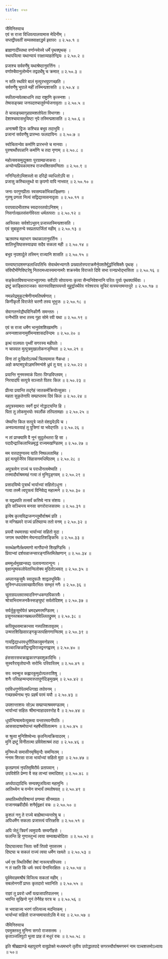 ```yaml
---
title: ०५०

---
```

जैमिनिरुवाच  
एवं स राजा विधिवत्पालयामास मेदिनीम् ।  
सप्तद्वीपवतीं सम्यक्साक्षाद्धर्म इवापरः ॥ २.५०.१ ॥  
  
ब्राह्मणादींस्तथा वर्णान्स्वेस्वे धर्मे पृथक्पृथक् ।  
स्थापयित्वा यथान्यायं ररक्षाव्याहतेन्द्रियः ॥ २.५०.२ ॥  
  
प्रजाश्च सर्ववर्णेषु यथाश्रेष्ठानुवर्त्तिनः ।  
वर्णाश्चैवानुलोम्येन तद्वदर्थेषु च क्रमात् ॥ २.५०.३ ॥  
  
न सति स्थविरे बालं मृत्युरभयुपगच्छति ।  
सर्ववर्णेषु भूपाले महीं तस्मिन्प्रशासति ॥ २.५०.४ ॥  
  
स्फीतान्यपेतबाधानि तदा राष्ट्राणि कृत्स्नशः ।  
तेष्वसङ्ख्या जनपदाश्चातुर्वर्ण्यजनावृताः ॥ २.५०.५ ॥  
  
ते चासङ्ख्यागृहग्रामशतोपेता विभागशः ।  
देशाश्चावासभुयिष्टा नृपे तस्मिन्प्रशासति ॥ २.५०.६ ॥  
  
अनाश्रमी द्विजः कश्चिन्न बभूव तदाभुवि ।  
प्रजानां सर्ववर्णेषु प्रारम्भाः फलदायिनः ॥ २.५०.७ ॥  
  
स्वोचितान्येव कर्माणि प्रारभन्ते च मानवाः ।  
पुरुषार्थोपपन्नानि कर्माणि च तदा नृणाम् ॥ २.५०.८ ॥  
  
महोत्सवसमुद्युक्ताः पुरग्रामव्रजाकराः ।  
अन्योन्यप्रियकामाश्च राजभक्तिसमन्विताः ॥ २.५०.९ ॥  
  
ननिन्दितोऽभिशस्तो वा दरिद्रो व्याधितोऽपि वा ।  
प्रजासु कश्चिल्लुब्धो वा कृपणो वापि नाभवत् ॥ २.५०.१० ॥  
  
जनाः परगुणप्रीताः स्वसम्पर्काभिकाङ्क्षिणाः ।  
गुरुषु प्रणता नित्यं सद्विद्याव्यसनादृताः ॥ २.५०.११ ॥  
  
परापवादभीताश्च स्वदाररतयोऽनिशम् ।  
निसर्गात्खलसंसर्गविरता धर्मतत्पराः ॥ २.५०.१२ ॥  
  
आस्तिकाः सर्वशोऽभूवन् प्रजास्तस्मिन्प्रशासति ।  
एवं सुबाहुतन्ये स्वप्रतापार्जितां महीम् ॥ २.५०.१३ ॥  
  
ऋतवश्च महाभाग यथाकालानुवर्तिनः ।  
शालिभूयिष्ठसस्याढ्या सदैव सकला मही ॥ २.५०.१४ ॥  
  
बभूव नृपशार्दूले तस्मिन् राज्यानि शासति ॥ २.५०.१५ ॥  
  
यस्याष्टादशमण्डलाधिपतिभिः सेवार्थमभ्यागतैः प्रख्यातोरुपराक्रमैर्नृपशतैर्मूर्द्धाभिषिक्तैः पृथक् ।  
संविष्टैर्मणिविष्टरेषु नितरामध्यास्यमानामरैः शक्रस्येव विराजते दिवि सभा रत्नप्रभोद्भासिता ॥ २.५०.१६ ॥  
  
सङ्केताविषयान्तराभ्युपगमाः सर्वेऽपि सोपायनाः कृत्वा सैन्यनिवेशनानि परितः पुर्याः पृथक्पार्थिवाः ।  
द्रष्टुं काङ्क्षितराजकाः सतनयाविज्ञापयन्तो मुहुर्द्वास्थैरेव नरेश्वराय सुचिरं वत्स्यन्तमन्तःपुरे ॥ २.५०.१७ ॥  
  
नमन्नरेद्रमुकुटश्रेणीनामतिघर्षणात् ।  
किणीकृतौ विराजेते चरणौ तस्य भूभुजः ॥ २.५०.१८ ॥  
  
सेवागतनरेद्रौघविनिकीर्णैः समन्ततः ।  
रत्नैर्भाति सभा तस्य गुहा सोमे रवी यथा ॥ २.५०.१९ ॥  
  
एवं स राजा धर्मेण भानुवंशशिखामणिः ।  
अनन्यशासनामुर्वीमन्वशासदरिन्दमः ॥ २.५०.२० ॥  
  
इत्थं पालयतः पृथ्वीं सगरस्य महीपतेः ।  
न चापपात मुत्पुत्रमुखालोकनजृम्भिता ॥ २.५०.२१ ॥  
  
विना तां दुःखितोऽत्यर्थं चितयामास नैकधा ।  
अहो कष्टमपुत्रोऽहमस्मिन्वंशे ध्रुवं तु यत् ॥ २.५०.२२ ॥  
  
प्रयान्ति नूनमस्माकं पितरः पिण्डविप्लवम् ।  
निरयादपि सत्पुत्रे सञ्जाते पितरः किल ॥ २.५०.२३ ॥  
  
प्रीत्या प्रयान्ति तद्गेहं जातकर्मक्रियोत्सुकाः ।  
महता सुकृतेनापि सम्प्राप्तस्य दिवं किल ॥ २.५०.२४ ॥  
  
अपुत्रस्यामराः स्वर्गे द्वारं नोद्धाटयन्ति हि ।  
पिता तु लोकमुभयोः स्वर्लोकं तत्पितामहाः ॥ २.५०.२५ ॥  
  
जेष्यन्ति किल सत्पुत्रे जाते वंशद्वयेऽपि च ।  
अनपत्यतयाहं तु पुत्रिणां या भवेद्गतिः ॥ २.५०.२६ ॥  
  
न तां प्राप्क्यामि वै नूनं सुदुर्लभतरा हि सा ।  
पदादैन्द्रात्किलाभिन्नमृद्धं राज्यमखण्डितम् ॥ २.५०.२७ ॥  
  
मम यत्तदपुण्यस्य याति निष्फलतामिह ।  
इदं मत्पूर्वजैरेव सिंहासनमधिष्ठितम् ॥ २.५०.२८ ॥  
  
अपुत्रत्वेन राज्यं च पराधीनत्वमेष्यति ।  
तस्मादौर्वाश्रममहं गत्वा तं मुनिपुङ्गवम् ॥ २.५०.२९ ॥  
  
प्रसादयिष्ये पुत्रार्थं भार्याभ्यां सहितोऽधुना ।  
गत्वा तस्मै त्वपुत्रत्वं विनिवेद्य महात्मने ॥ २.५०.३० ॥  
  
स यद्वक्ष्यति तत्सर्वं करिष्ये नात्र संशयः ।  
इति सञ्चिन्त्य मनसा सगरोराजसत्तमः ॥ २.५०.३१ ॥  
  
इत्येष कृत्यविद्राजन्गन्तुमौर्वाश्रमं प्रति ।  
स मन्त्रिप्रवरे राज्यं प्रतिष्ठाप्य ततो वनम् ॥ २.५०.३२ ॥  
  
प्रययौ रथमारुह्य भार्याभ्यां सहितो मुदा ।  
जगाम रथघोषेण मेघनादातिशङ्किभिः ॥ २.५०.३३ ॥  
  
स्तब्धेक्षणैर्लक्ष्यमाणो मार्गोपान्ते शिखण्डिभिः ।  
प्रियाभ्यां दर्शयन्राजन्सारङ्गांस्तिमितेक्षणान् ॥ २.५०.३४ ॥  
  
क्षममूर्ध्वमुखान्सद्यः पलायनपरान्पुनः ।  
वृक्षान्पुष्पफलोपेतान्विलोक्य मुदितोऽभवत् ॥ २.५०.३५ ॥  
  
अम्लानकुसुमैः स्वादुफलैः शाद्वलभूमिकैः ।  
सुस्निग्धपल्लवच्छायैरभितः सम्भृतं नगैः ॥ २.५०.३६ ॥  
  
चूताग्रपल्लवास्वादस्निग्धकण्ठपिकारवैः ।  
श्रोत्राभिरामजनकैस्सङ्घुष्टं सर्वतोदिशम् ॥ २.५०.३७ ॥  
  
सर्वर्तुकुसुमोपेतं भ्रमद्भ्रमरमण्डितम् ।  
प्रसूनस्तबकानम्रबल्लरीवेल्लितद्रुमम् ॥ २.५०.३८ ॥  
  
कपियूथसमाक्रान्तव नस्पतिशतावृतम् ।  
उन्मत्तशिखिसारङ्गकूजत्पक्षिगणान्वितम् ॥ २.५०.३९ ॥  
  
गायद्विद्याधरवधूगीतिकासुमनोहरम् ।  
सञ्चरत्किन्नरीद्वन्द्वविराजद्वनगह्वरम् ॥ २.५०.४० ॥  
  
हंससारसचक्राह्वकारण्डवशुकादिभिः ।  
सुस्वरैरावृतोपान्तैः सरोभिः परिवारितम् ॥ २.५०.४१ ॥  
  
सरः स्वम्बुज कह्लारकुमुदोत्पलराशिषु ।  
शनैः परिवहन्मन्दमारुतापूर्णदिङ्मुखम् ॥ २.५०.४२ ॥  
  
एवंविधगुणोपेतमधिगाह्य तपोवनम् ।  
गच्छन्रथेनाथ नृपः प्रहर्षं परमं ययौ ॥ २.५०.४३ ॥  
  
उपशान्ताशयः सोऽथ सम्प्राप्याश्रममण्डलम् ।  
भार्याभ्यां सहितः श्रीमान्वाहादवरुरोह वै ॥ २.५०.४४ ॥  
  
धुर्यान्विश्रामयेत्युक्त्वा यन्तारमवनीपतिः ।  
आससादाश्रमोपान्तं महर्षेर्भावितात्मनः ॥ २.५०.४५ ॥  
  
स श्रुत्वा मुनिशिष्येभ्यः कृतनित्यक्रियादरम् ।  
मुनिं द्रष्टुं विनीतात्मा प्रविवेशाश्रमं तदा ॥ २.५०.४६ ॥  
  
मुनिमध्ये समासीनमृषिवृन्दैः समन्वितम् ।  
ननाम शिरसा राजा भार्याभ्यां सहितो मुदा ॥ २.५०.४७ ॥  
  
कृतप्रणामं नृपतिमृषिरौर्वः प्रतापवान् ।  
उपविशेति प्रेम्णा वै सह ताभ्यां समादिशत् ॥ २.५०.४८ ॥  
  
अर्घ्यपाद्यादिभिः सम्यक्पूजयित्वा महामुनिः ।  
आतिथ्येन च वन्येन सभार्यं तमतोषयत् ॥ २.५०.४९ ॥  
  
अथातिथ्योपविश्रान्तं प्रणम्या सीनमग्रतः ।  
राजानमब्रवीदौर्वः शनैर्मृद्वक्षरं वचः ॥ २.५०.५० ॥  
  
कुशलं ननु ते राज्ये बाह्येष्वाभ्यन्तरेषु च ।  
अपिधर्मेण सकलाः प्रजास्त्वं परिरक्षसि ॥ २.५०.५१ ॥  
  
अपि जेतुं त्रिवर्गं त्वमुपायैः सम्यगीहसे ।  
फलन्ति हि गुणास्तुभ्यं त्वया सम्यक्प्रचोदिताः ॥ २.५०.५२ ॥  
  
दिष्ट्यात्वया जिताः सर्वे रिपवो नृपसत्तम ।  
दिष्ट्या च सकलं राज्यं त्वया धर्मेण रक्ष्यते ॥ २.५०.५३ ॥  
  
धर्म एव स्थितिर्येषां तेषां नास्त्यत्रविप्लवः ।  
न तं रक्षति किं धर्मः स्वयं येनाभिरक्षितः ॥ २.५०.५४ ॥  
  
पूर्वमेवाहमश्रौषं विजित्य सकलां महीम् ।  
सबलोनगरीं प्राप्तः कृतदारो भवानिति ॥ २.५०.५५ ॥  
  
राज्ञां तु प्रवरो धर्मो यत्प्रजापरिपालनम् ।  
भवन्ति सुखिनो नूनं तेनैवेह परत्र च ॥ २.५०.५६ ॥  
  
स भवान्राज्य भरणं परित्यज्य मदन्तिकम् ।  
भार्याभ्यां सहितो राजन्समायातोऽसि मे वद ॥ २.५०.५७ ॥  
  
जैमिनिरुवाच  
एवमुक्तस्तु मुनिना सगरो राजसत्तमः ।  
कृताञ्जलिपुटो भूत्वा प्राह तं मधुरं वचः ॥ २.५०.५८ ॥  
  
इति श्रीब्रह्माण्डे महापुराणे वायुप्रोक्ते मध्यमभागे तृतीय उपोद्धातपादे सगरस्यौर्वाश्रमगमनं नाम पञ्चशत्तमोऽध्यायः ॥ ५०॥  
                                              
